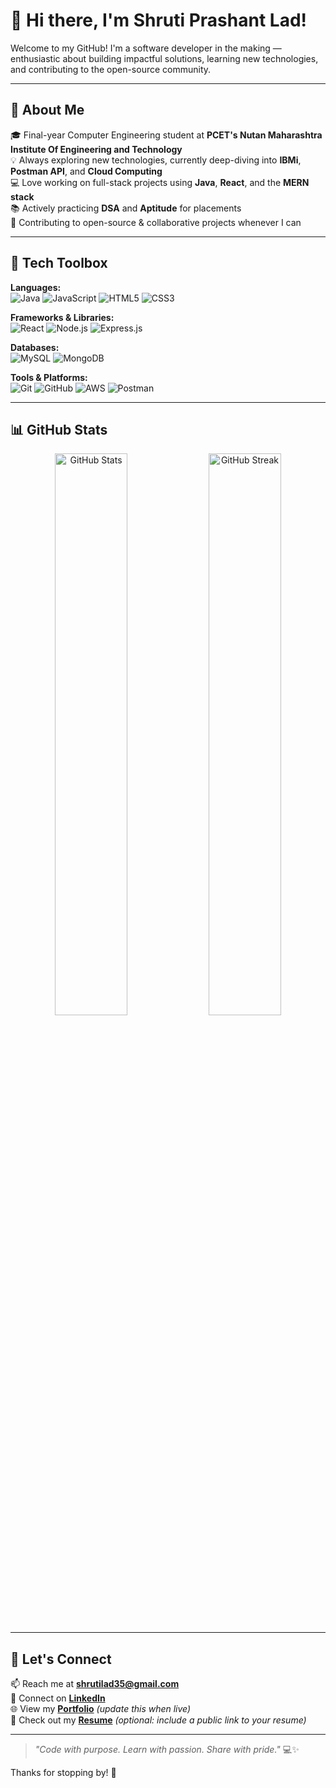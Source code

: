 # 👋 Hi there, I'm Shruti Prashant Lad!

Welcome to my GitHub! I'm a software developer in the making — enthusiastic about building impactful solutions, learning new technologies, and contributing to the open-source community.

---

## 🚀 About Me

🎓 Final-year Computer Engineering student at **PCET's Nutan Maharashtra Institute Of Engineering and Technology**  
💡 Always exploring new technologies, currently deep-diving into **IBMi**, **Postman API**, and **Cloud Computing**  
💻 Love working on full-stack projects using **Java**, **React**, and the **MERN stack**  
📚 Actively practicing **DSA** and **Aptitude** for placements  
🤝 Contributing to open-source & collaborative projects whenever I can

---

## 🧰 Tech Toolbox

**Languages:**  
![Java](https://img.shields.io/badge/Java-%23ED8B00.svg?style=flat&logo=java&logoColor=white)
![JavaScript](https://img.shields.io/badge/JavaScript-%23323330.svg?style=flat&logo=javascript)
![HTML5](https://img.shields.io/badge/HTML5-%23E34F26.svg?style=flat&logo=html5&logoColor=white)
![CSS3](https://img.shields.io/badge/CSS3-%231572B6.svg?style=flat&logo=css3&logoColor=white)

**Frameworks & Libraries:**  
![React](https://img.shields.io/badge/React-%2320232a.svg?style=flat&logo=react&logoColor=%2361DAFB)
![Node.js](https://img.shields.io/badge/Node.js-%23339933.svg?style=flat&logo=node.js&logoColor=white)
![Express.js](https://img.shields.io/badge/Express.js-%23000000.svg?style=flat&logo=express&logoColor=white)

**Databases:**  
![MySQL](https://img.shields.io/badge/MySQL-%2300f.svg?style=flat&logo=mysql&logoColor=white)
![MongoDB](https://img.shields.io/badge/MongoDB-%234ea94b.svg?style=flat&logo=mongodb&logoColor=white)

**Tools & Platforms:**  
![Git](https://img.shields.io/badge/Git-%23F05033.svg?style=flat&logo=git&logoColor=white)
![GitHub](https://img.shields.io/badge/GitHub-%23121011.svg?style=flat&logo=github&logoColor=white)
![AWS](https://img.shields.io/badge/AWS-%23FF9900.svg?style=flat&logo=amazon-aws&logoColor=white)
![Postman](https://img.shields.io/badge/Postman-%23FF6C37.svg?style=flat&logo=postman&logoColor=white)

---

## 📊 GitHub Stats

<p align="center">
  <img src="https://github-readme-stats.vercel.app/api?username=shrutilad20&show_icons=true&theme=radical" alt="GitHub Stats" width="48%"/>
  <img src="https://github-readme-streak-stats.herokuapp.com/?user=shrutilad20&theme=radical" alt="GitHub Streak" width="48%"/>
</p>

---

## 🔗 Let's Connect

📫 Reach me at **[shrutilad35@gmail.com](mailto:shrutilad35@gmail.com)**  
💼 Connect on [**LinkedIn**](https://www.linkedin.com/in/shrutilad35/)  
🌐 View my [**Portfolio**](https://your-portfolio-link.com) *(update this when live)*  
📁 Check out my [**Resume**](#) *(optional: include a public link to your resume)*

---

> *"Code with purpose. Learn with passion. Share with pride."* 💻✨

Thanks for stopping by! 🚀
